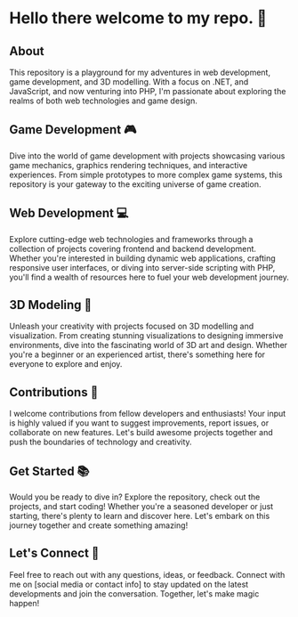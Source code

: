 # Hello there welcome to my repo. 🚀

## About
This repository is a playground for my adventures in web development, game development, and 3D modelling. With a focus on .NET, and JavaScript, and now venturing into PHP, I'm passionate about exploring the realms of both web technologies and game design.

## Game Development 🎮
Dive into the world of game development with projects showcasing various game mechanics, graphics rendering techniques, and interactive experiences. From simple prototypes to more complex game systems, this repository is your gateway to the exciting universe of game creation.

## Web Development 💻
Explore cutting-edge web technologies and frameworks through a collection of projects covering frontend and backend development. Whether you're interested in building dynamic web applications, crafting responsive user interfaces, or diving into server-side scripting with PHP, you'll find a wealth of resources here to fuel your web development journey.

## 3D Modeling 🎨
Unleash your creativity with projects focused on 3D modelling and visualization. From creating stunning visualizations to designing immersive environments, dive into the fascinating world of 3D art and design. Whether you're a beginner or an experienced artist, there's something here for everyone to explore and enjoy.

## Contributions 🔧
I welcome contributions from fellow developers and enthusiasts! Your input is highly valued if you want to suggest improvements, report issues, or collaborate on new features. Let's build awesome projects together and push the boundaries of technology and creativity.

## Get Started 📚
Would you be ready to dive in? Explore the repository, check out the projects, and start coding! Whether you're a seasoned developer or just starting, there's plenty to learn and discover here. Let's embark on this journey together and create something amazing!

## Let's Connect 🌟
Feel free to reach out with any questions, ideas, or feedback. Connect with me on [social media or contact info] to stay updated on the latest developments and join the conversation. Together, let's make magic happen!
